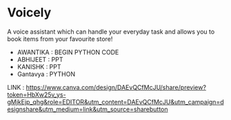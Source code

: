 # Voicely
A voice assistant which can handle your everyday task and allows you to book items from your favourite store!
- AWANTIKA : BEGIN PYTHON CODE  
- ABHIJEET : PPT
- KANISHK :  PPT
- Gantavya : PYTHON

LINK : https://www.canva.com/design/DAEvQCfMcJU/share/preview?token=HbXw25v_ys-gMjkEjp_qhg&role=EDITOR&utm_content=DAEvQCfMcJU&utm_campaign=designshare&utm_medium=link&utm_source=sharebutton
